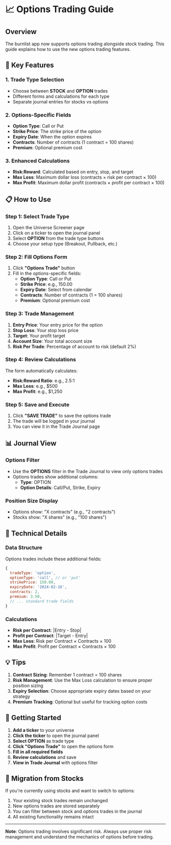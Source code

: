 # 📈 Options Trading Guide

## Overview

The burnlist app now supports options trading alongside stock trading. This guide explains how to use the new options trading features.

## 🎯 Key Features

### 1. **Trade Type Selection**
- Choose between **STOCK** and **OPTION** trades
- Different forms and calculations for each type
- Separate journal entries for stocks vs options

### 2. **Options-Specific Fields**
- **Option Type**: Call or Put
- **Strike Price**: The strike price of the option
- **Expiry Date**: When the option expires
- **Contracts**: Number of contracts (1 contract = 100 shares)
- **Premium**: Optional premium cost

### 3. **Enhanced Calculations**
- **Risk:Reward**: Calculated based on entry, stop, and target
- **Max Loss**: Maximum dollar loss (contracts × risk per contract × 100)
- **Max Profit**: Maximum dollar profit (contracts × profit per contract × 100)

## 📋 How to Use

### Step 1: Select Trade Type
1. Open the Universe Screener page
2. Click on a ticker to open the journal panel
3. Select **OPTION** from the trade type buttons
4. Choose your setup type (Breakout, Pullback, etc.)

### Step 2: Fill Options Form
1. Click **"Options Trade"** button
2. Fill in the options-specific fields:
   - **Option Type**: Call or Put
   - **Strike Price**: e.g., 150.00
   - **Expiry Date**: Select from calendar
   - **Contracts**: Number of contracts (1 = 100 shares)
   - **Premium**: Optional premium cost

### Step 3: Trade Management
1. **Entry Price**: Your entry price for the option
2. **Stop Loss**: Your stop loss price
3. **Target**: Your profit target
4. **Account Size**: Your total account size
5. **Risk Per Trade**: Percentage of account to risk (default 2%)

### Step 4: Review Calculations
The form automatically calculates:
- **Risk:Reward Ratio**: e.g., 2.5:1
- **Max Loss**: e.g., $500
- **Max Profit**: e.g., $1,250

### Step 5: Save and Execute
1. Click **"SAVE TRADE"** to save the options trade
2. The trade will be logged in your journal
3. You can view it in the Trade Journal page

## 📊 Journal View

### Options Filter
- Use the **OPTIONS** filter in the Trade Journal to view only options trades
- Options trades show additional columns:
  - **Type**: OPTION
  - **Option Details**: Call/Put, Strike, Expiry

### Position Size Display
- Options show: "X contracts" (e.g., "2 contracts")
- Stocks show: "X shares" (e.g., "100 shares")

## 🔧 Technical Details

### Data Structure
Options trades include these additional fields:
```javascript
{
  tradeType: 'option',
  optionType: 'call', // or 'put'
  strikePrice: 150.00,
  expiryDate: '2024-02-16',
  contracts: 2,
  premium: 3.50,
  // ... standard trade fields
}
```

### Calculations
- **Risk per Contract**: |Entry - Stop|
- **Profit per Contract**: |Target - Entry|
- **Max Loss**: Risk per Contract × Contracts × 100
- **Max Profit**: Profit per Contract × Contracts × 100

## 💡 Tips

1. **Contract Sizing**: Remember 1 contract = 100 shares
2. **Risk Management**: Use the Max Loss calculation to ensure proper position sizing
3. **Expiry Selection**: Choose appropriate expiry dates based on your strategy
4. **Premium Tracking**: Optional but useful for tracking option costs

## 🚀 Getting Started

1. **Add a ticker** to your universe
2. **Click the ticker** to open the journal panel
3. **Select OPTION** as trade type
4. **Click "Options Trade"** to open the options form
5. **Fill in all required fields**
6. **Review calculations** and save
7. **View in Trade Journal** with options filter

## 🔄 Migration from Stocks

If you're currently using stocks and want to switch to options:
1. Your existing stock trades remain unchanged
2. New options trades are stored separately
3. You can filter between stock and options trades in the journal
4. All existing functionality remains intact

---

**Note**: Options trading involves significant risk. Always use proper risk management and understand the mechanics of options before trading. 